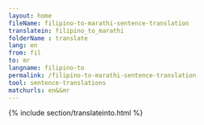 ```yaml
---
layout: home
fileName: filipino-to-marathi-sentence-translation
translatein: filipino_to_marathi
folderName : translate
lang: en
from: fil
to: mr
langname: filipino-to
permalink: /filipino-to-marathi-sentence-translation
tool: sentence-translations
matchurls: en&&mr
---
```

{% include section/translateinto.html %}
